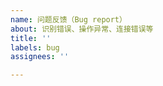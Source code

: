 ```yaml
---
name: 问题反馈（Bug report）
about: 识别错误、操作异常、连接错误等
title: ''
labels: bug
assignees: ''

---
```


<!-- 请尽可能详细的描述你遇到的问题，并附上本软件目录下的 `asst.log` 日志文件 -->

<!-- ！！！没有日志文件的 bug 反馈我们会直接关掉！！！ -->

<!-- 日志文件是可以直接拖拽进来的，请尽量附上完整的文件（而非自己截取的片段），若文件过大可以压缩一下 -->

<!-- 最好再能说明下使用的模拟器、并附上出错时的游戏和软件的截图（要是没截到就算啦_(:з」∠)_ -->

<!-- Thanks ♪(･ω･)ﾉ -->
